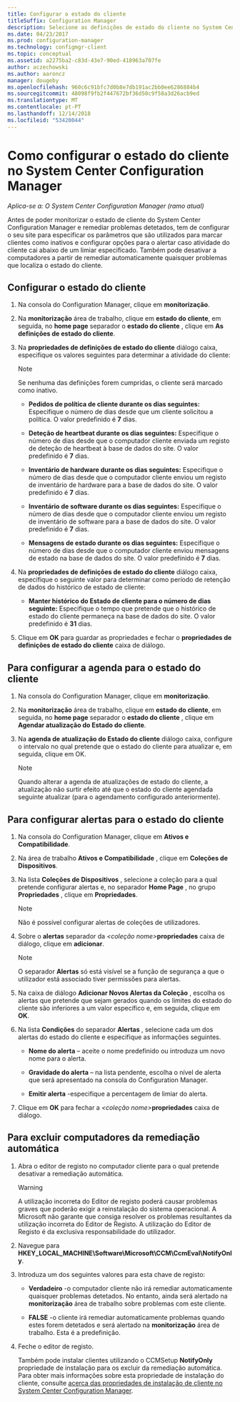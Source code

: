 ```yaml
---
title: Configurar o estado do cliente
titleSuffix: Configuration Manager
description: Selecione as definições de estado do cliente no System Center Configuration Manager.
ms.date: 04/23/2017
ms.prod: configuration-manager
ms.technology: configmgr-client
ms.topic: conceptual
ms.assetid: a2275ba2-c83d-43e7-90ed-418963a707fe
author: aczechowski
ms.author: aaroncz
manager: dougeby
ms.openlocfilehash: 960c6c91bfc7d0b8e7db191ac2bb0ee6286884b4
ms.sourcegitcommit: 48098f9fb2f447672bf36d50c9f58a3d26acb9ed
ms.translationtype: MT
ms.contentlocale: pt-PT
ms.lasthandoff: 12/14/2018
ms.locfileid: "53420044"
---
```

# <a name="how-to-configure-client-status-in-system-center-configuration-manager"></a>Como configurar o estado do cliente no System Center Configuration Manager

*Aplica-se a: O System Center Configuration Manager (ramo atual)*

Antes de poder monitorizar o estado de cliente do System Center Configuration Manager e remediar problemas detetados, tem de configurar o seu site para especificar os parâmetros que são utilizados para marcar clientes como inativos e configurar opções para o alertar caso atividade do cliente cai abaixo de um limiar especificado. Também pode desativar a computadores a partir de remediar automaticamente quaisquer problemas que localiza o estado do cliente.  

##  <a name="BKMK_1"></a> Configurar o estado do cliente  

1.  Na consola do Configuration Manager, clique em **monitorização**.  

2.  Na **monitorização** área de trabalho, clique em **estado do cliente**, em seguida, no **home page** separador o **estado do cliente** , clique em **As definições de estado do cliente**.  

3.  Na **propriedades de definições de estado do cliente** diálogo caixa, especifique os valores seguintes para determinar a atividade do cliente:  

    > [!NOTE]  
    >  Se nenhuma das definições forem cumpridas, o cliente será marcado como inativo.  

    -   **Pedidos de política de cliente durante os dias seguintes:** Especifique o número de dias desde que um cliente solicitou a política. O valor predefinido é **7** dias.  

    -   **Deteção de heartbeat durante os dias seguintes:** Especifique o número de dias desde que o computador cliente enviada um registo de deteção de heartbeat à base de dados do site. O valor predefinido é **7** dias.  

    -   **Inventário de hardware durante os dias seguintes:** Especifique o número de dias desde que o computador cliente enviou um registo de inventário de hardware para a base de dados do site. O valor predefinido é **7** dias.  

    -   **Inventário de software durante os dias seguintes:** Especifique o número de dias desde que o computador cliente enviou um registo de inventário de software para a base de dados do site. O valor predefinido é **7** dias.  

    -   **Mensagens de estado durante os dias seguintes:** Especifique o número de dias desde que o computador cliente enviou mensagens de estado na base de dados do site. O valor predefinido é **7** dias.  

4.  Na **propriedades de definições de estado do cliente** diálogo caixa, especifique o seguinte valor para determinar como período de retenção de dados do histórico de estado de cliente:  

    -   **Manter histórico do Estado de cliente para o número de dias seguinte:** Especifique o tempo que pretende que o histórico de estado do cliente permaneça na base de dados do site. O valor predefinido é **31** dias.  

5.  Clique em **OK** para guardar as propriedades e fechar o **propriedades de definições de estado do cliente** caixa de diálogo.  

##  <a name="BKMK_Schedule"></a> Para configurar a agenda para o estado do cliente  

1.  Na consola do Configuration Manager, clique em **monitorização**.  

2.  Na **monitorização** área de trabalho, clique em **estado do cliente**, em seguida, no **home page** separador o **estado do cliente** , clique em **Agendar atualização do Estado do cliente**.  

3.  Na **agenda de atualização do Estado do cliente** diálogo caixa, configure o intervalo no qual pretende que o estado do cliente para atualizar e, em seguida, clique em OK.  

    > [!NOTE]  
    >  Quando alterar a agenda de atualizações de estado do cliente, a atualização não surtir efeito até que o estado do cliente agendada seguinte atualizar (para o agendamento configurado anteriormente).  

##  <a name="BKMK_2"></a> Para configurar alertas para o estado do cliente  

1. Na consola do Configuration Manager, clique em **Ativos e Compatibilidade**.  

2. Na área de trabalho **Ativos e Compatibilidade** , clique em **Coleções de Dispositivos**.  

3. Na lista **Coleções de Dispositivos** , selecione a coleção para a qual pretende configurar alertas e, no separador **Home Page** , no grupo **Propriedades** , clique em **Propriedades**.  

   > [!NOTE]  
   >  Não é possível configurar alertas de coleções de utilizadores.  

4. Sobre o **alertas** separador da  <em>&lt;coleção nome\></em>**propriedades** caixa de diálogo, clique em **adicionar**.  

   > [!NOTE]  
   >  O separador **Alertas** só está visível se a função de segurança a que o utilizador está associado tiver permissões para alertas.  

5. Na caixa de diálogo **Adicionar Novos Alertas da Coleção** , escolha os alertas que pretende que sejam gerados quando os limites do estado do cliente são inferiores a um valor específico e, em seguida, clique em **OK**.  

6. Na lista **Condições** do separador **Alertas** , selecione cada um dos alertas do estado do cliente e especifique as informações seguintes.  

   -   **Nome do alerta** – aceite o nome predefinido ou introduza um novo nome para o alerta.  

   -   **Gravidade do alerta** – na lista pendente, escolha o nível de alerta que será apresentado na consola do Configuration Manager.  

   -   **Emitir alerta** -especifique a percentagem de limiar do alerta.  

7. Clique em **OK** para fechar a  <em>&lt;coleção nome\></em>**propriedades** caixa de diálogo.  

##  <a name="BKMK_3"></a> Para excluir computadores da remediação automática  

1. Abra o editor de registo no computador cliente para o qual pretende desativar a remediação automática.  

   > [!WARNING]  
   >  A utilização incorreta do Editor de registo poderá causar problemas graves que poderão exigir a reinstalação do sistema operacional. A Microsoft não garante que consiga resolver os problemas resultantes da utilização incorreta do Editor de Registo. A utilização do Editor de Registo é da exclusiva responsabilidade do utilizador.  

2. Navegue para **HKEY_LOCAL_MACHINE\Software\Microsoft\CCM\CcmEval\NotifyOnly**.  

3. Introduza um dos seguintes valores para esta chave de registo:  

   -   **Verdadeiro** -o computador cliente não irá remediar automaticamente quaisquer problemas detetados. No entanto, ainda será alertado na **monitorização** área de trabalho sobre problemas com este cliente.  

   -   **FALSE** -o cliente irá remediar automaticamente problemas quando estes forem detetados e será alertado na **monitorização** área de trabalho. Esta é a predefinição.  

4. Feche o editor de registo.  

   Também pode instalar clientes utilizando o CCMSetup **NotifyOnly** propriedade de instalação para os excluir da remediação automática. Para obter mais informações sobre esta propriedade de instalação do cliente, consulte [acerca das propriedades de instalação de cliente no System Center Configuration Manager](../../../core/clients/deploy/about-client-installation-properties.md).  
